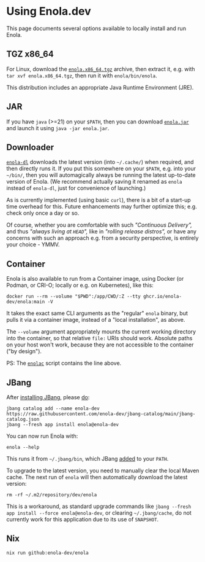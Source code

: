 <!--
    SPDX-License-Identifier: Apache-2.0

    Copyright 2023-2025 The Enola <https://enola.dev> Authors

    Licensed under the Apache License, Version 2.0 (the "License");
    you may not use this file except in compliance with the License.
    You may obtain a copy of the License at

        https://www.apache.org/licenses/LICENSE-2.0

    Unless required by applicable law or agreed to in writing, software
    distributed under the License is distributed on an "AS IS" BASIS,
    WITHOUT WARRANTIES OR CONDITIONS OF ANY KIND, either express or implied.
    See the License for the specific language governing permissions and
    limitations under the License.
-->

# Using Enola.dev

<!--The following chapters demonstrate different usage scenarios with recorded demos.-->

This page documents several options available to locally install and run Enola.

## TGZ x86_64

For Linux, download the [`enola.x86_64.tgz`](../download/latest/enola.x86_64.tgz)
archive, then extract it, e.g. with `tar xvf enola.x86_64.tgz`, then run it with
`enola/bin/enola`.

This distribution includes an appropriate Java Runtime Environment (JRE).

## JAR

If you have `java` (>=21) on your `$PATH`, then you can download
[`enola.jar`](../download/latest/enola.jar) and launch it using
`java -jar enola.jar`.

## Downloader

[`enola-dl`](../download/latest/enola-dl) downloads the latest version (into
`~/.cache/`) when required, and then directly runs it. If you put this somewhere on
your `$PATH`, e.g. into your `~/bin/`, then you will automagically always be running
the latest up-to-date version of Enola. (We recommend actually saving it renamed as
`enola` instead of `enola-dl`, just for convenience of launching.)

As is currently implemented (using basic `curl`), there is a bit of a start-up time
overhead for this. Future enhancements may further optimize this; e.g. check only
once a day or so.

Of course, whether you are comfortable with such _"Continuous Delivery",_ and thus
_"always living at `HEAD`",_ like in _"rolling release distros",_ or have any concerns
with such an approach e.g. from a security perspective, is entirely your choice - YMMV.

## Container

Enola is also available to run from a Container image,
using Docker (or Podman, or CRI-O; locally or e.g. on Kubernetes), like this:

    docker run --rm --volume "$PWD":/app/CWD/:Z --tty ghcr.io/enola-dev/enola:main -V

It takes the exact same CLI arguments as the "regular" `enola` binary, but pulls it
via a container image, instead of a "local installation", as above.

The `--volume` argument appropriately mounts the current working directory into the container, so that relative `file:` URIs should work. Absolute paths on your host won't work, because they are not accessible to the container ("by design").

PS: The [`enolac`](../download/latest/enolac) script contains the line above.

## JBang

After [installing JBang](https://www.jbang.dev/download/), please [do](https://github.com/enola-dev/enola/issues/1641):

    jbang catalog add --name enola-dev https://raw.githubusercontent.com/enola-dev/jbang-catalog/main/jbang-catalog.json
    jbang --fresh app install enola@enola-dev

You can now run Enola with:

    enola --help

This runs it from `~/.jbang/bin`, which JBang [added](https://github.com/jbangdev/jbang/issues/2189) to your `PATH`.

To upgrade to the latest version, you need to manually clear the local Maven cache.
The next run of `enola` will then automatically download the latest version:

    rm -rf ~/.m2/repository/dev/enola

This is a workaround, as standard upgrade commands like `jbang --fresh app install --force enola@enola-dev`,
or clearing `~/.jbang/cache`, do not currently work for this application due to its use of `SNAPSHOT`.

## Nix

    nix run github:enola-dev/enola
